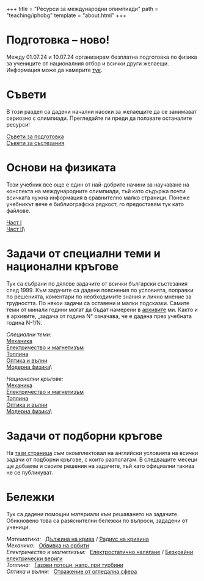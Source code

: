 +++
title = "Ресурси за международни олимпиади"
path = "teaching/iphobg"
template = "about.html"
+++

# Подготовка – ново!

Между 01.07.24 и 10.07.24 организирам безплатна подготовка по физика за учениците от националния отбор и всички други желаещи. Информация може да намерите [тук](/teaching/iphobg/camp).

# Съвети

В този раздел са дадени начални насоки за желаещите да се занимават сериозно с олимпиади. Прегледайте ги преди да ползвате останалите ресурси! 

[Съвети за подготовка](/teaching/iphobg/advice_g.pdf)\
[Съвети за състезания](/teaching/iphobg/advice_p.pdf) 


# Основи на физиката

Този учебник все още е един от най-добрите начини за научаване на конспекта на международните олимпиади, тъй като съдържа почти всичката нужна информация в сравнително малко страници. Понеже учебникът вече е библиографска рядкост, го предоставям тук като файлове.   

[Част I](https://mega.nz/file/6NJzFYTK#YHvmCWNXhHqLTroNyDuRFIgkfHP2ZJuICo4P3_gjvkc)\
[Част II](https://mega.nz/file/7AhiGZCA#oRh_E5ORXrPmZKc0j_lYj6CINXNIPo-_WhJ60-1n9fQ)\

# Задачи от специални теми и национални кръгове

Тук са събрани по дялове задачите от всички български състезания след 1999. Към задачите са дадени пояснения по условията, поправки по решенията, коментари по необходимите знания и лично мнение за трудността. По някои задачи са оставени и малки подсказки. Самите теми от минали години могат да бъдат намерени в [архивите](/teaching) ми. Както и в архивите, „задача от година N“ означава, че е дадена през учебната година N-1/N.
 
*Специални теми:*\
[Механика](/teaching/iphobg/mech.pdf)\
[Електричество и магнетизъм](/teaching/iphobg/emag.pdf)\
[Топлина](/teaching/iphobg/thermo.pdf)\
[Оптика и вълни](/teaching/iphobg/optics.pdf)\
[Модерна физика](/teaching/iphobg/modern.pdf)\

*Национални кръгове:*\
[Механика](/teaching/iphobg/mech_nat.pdf)\
[Електричество и магнетизъм](/teaching/iphobg/emag_nat.pdf)\
[Топлина](/teaching/iphobg/thermo_nat.pdf)\
[Оптика и вълни](/teaching/iphobg/optics_nat.pdf)\
[Модерна физика](/teaching/iphobg/modern_nat.pdf)\

# Задачи от подборни кръгове

На [тази страница](/teaching/tst) съм окомплектовал на английски условията на всички задачи от подборни кръгове, с които разполагам. В следващите месеци ще добавям и своите решения на задачите, тъй като официални такива не се публикуват. 

# Бележки

Тук са дадени помощни материали към решаването на задачите. Обикновено това са разяснителни бележки по въпроси, зададени от ученици.

*Математика:* &nbsp; [Дължина на крива](/teaching/iphobg/CurveLength.pdf) / [Радиус на кривина](/teaching/iphobg/CurvatureRadius.pdf)\
*Механика:* &nbsp; [Обвивка на орбити](/teaching/iphobg/EnvelopeEllipse.pdf)\
*Електричество и магнетизъм:* &nbsp;  [Електростатично налягане](/teaching/iphobg/ElectrostaticPressure.pdf) / [Безкрайни електрически вериги](/teaching/iphobg/InfiniteCircuits.pdf)\
*Топлина:* &nbsp; [Газови потоци, напр. при турбини](/teaching/iphobg/JouleThomson.pdf)\
*Оптика и вълни:* &nbsp; [Отражение от огледална сфера](/teaching/iphobg/MirrorSphere.pdf)

